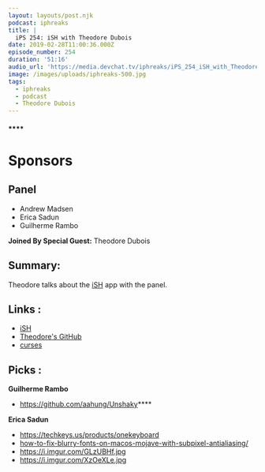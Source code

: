 ```yaml
---
layout: layouts/post.njk
podcast: iphreaks
title: |
  iPS 254: iSH with Theodore Dubois
date: 2019-02-28T11:00:36.000Z
episode_number: 254
duration: '51:16'
audio_url: 'https://media.devchat.tv/iphreaks/iPS_254_iSH_with_Theodore_Dubois.mp3'
image: /images/uploads/iphreaks-500.jpg
tags:
  - iphreaks
  - podcast
  - Theodore Dubois
---
```

#### ****

# Sponsors



## Panel

* Andrew Madsen
* Erica Sadun
* Guilherme Rambo


**Joined By Special Guest:** Theodore Dubois

## Summary:

Theodore talks about the [ iSH](https://ish.app/) app with the panel. 

## **Links** :

* [ iSH](https://ish.app/) 
* [Theodore's GitHub](https://github.com/tbodt)
* [curses](https://en.wikipedia.org/wiki/Curses_(programming_library))

## **Picks** :

**Guilherme Rambo**

* <https://github.com/aahung/Unshaky>****

**Erica Sadun**

* <https://techkeys.us/products/onekeyboard>
* [how-to-fix-blurry-fonts-on-macos-mojave-with-subpixel-antialiasing/](https://www.howtogeek.com/358596/how-to-fix-blurry-fonts-on-macos-mojave-with-subpixel-antialiasing/)
* <https://i.imgur.com/GLzUBHf.jpg>
* <https://i.imgur.com/XzOeXLe.jpg>

###
